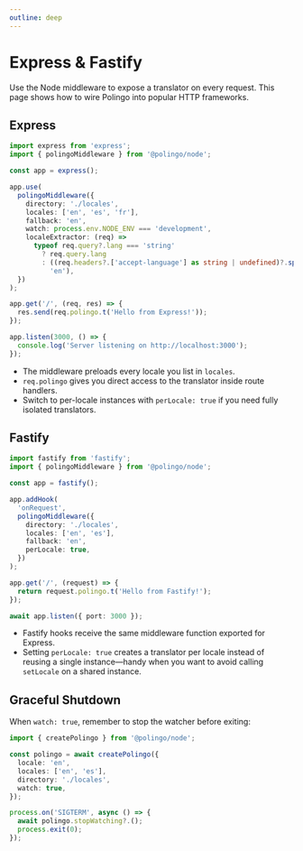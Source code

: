 ```yaml
---
outline: deep
---
```


# Express & Fastify

Use the Node middleware to expose a translator on every request. This page shows how to wire Polingo into popular HTTP frameworks.

## Express

```ts
import express from 'express';
import { polingoMiddleware } from '@polingo/node';

const app = express();

app.use(
  polingoMiddleware({
    directory: './locales',
    locales: ['en', 'es', 'fr'],
    fallback: 'en',
    watch: process.env.NODE_ENV === 'development',
    localeExtractor: (req) =>
      typeof req.query?.lang === 'string'
        ? req.query.lang
        : ((req.headers?.['accept-language'] as string | undefined)?.split(',')[0]?.split('-')[0] ??
          'en'),
  })
);

app.get('/', (req, res) => {
  res.send(req.polingo.t('Hello from Express!'));
});

app.listen(3000, () => {
  console.log('Server listening on http://localhost:3000');
});
```

- The middleware preloads every locale you list in `locales`.
- `req.polingo` gives you direct access to the translator inside route handlers.
- Switch to per-locale instances with `perLocale: true` if you need fully isolated translators.

## Fastify

```ts
import fastify from 'fastify';
import { polingoMiddleware } from '@polingo/node';

const app = fastify();

app.addHook(
  'onRequest',
  polingoMiddleware({
    directory: './locales',
    locales: ['en', 'es'],
    fallback: 'en',
    perLocale: true,
  })
);

app.get('/', (request) => {
  return request.polingo.t('Hello from Fastify!');
});

await app.listen({ port: 3000 });
```

- Fastify hooks receive the same middleware function exported for Express.
- Setting `perLocale: true` creates a translator per locale instead of reusing a single instance—handy when you want to avoid calling `setLocale` on a shared instance.

## Graceful Shutdown

When `watch: true`, remember to stop the watcher before exiting:

```ts
import { createPolingo } from '@polingo/node';

const polingo = await createPolingo({
  locale: 'en',
  locales: ['en', 'es'],
  directory: './locales',
  watch: true,
});

process.on('SIGTERM', async () => {
  await polingo.stopWatching?.();
  process.exit(0);
});
```
